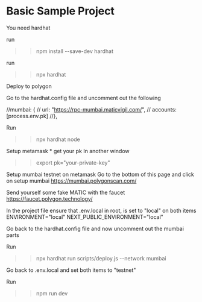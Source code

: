 # Basic Sample Project
You need hardhat

run
>> npm install --save-dev hardhat

run
>> npx hardhat


Deploy to polygon

Go to the hardhat.config file and uncomment out the following

//mumbai: {
//   url: "https://rpc-mumbai.maticvigil.com/",
// accounts: [process.env.pk]
//},

Run
>> npx hardhat node


Setup metamask * get your pk
In another window
>> export pk="your-private-key"

Setup mumbai testnet on metamask
Go to the bottom of this page and click on setup mumbai
https://mumbai.polygonscan.com/

Send yourself some fake MATIC with the faucet
https://faucet.polygon.technology/

In the project file ensure that .env.local in root, is set to "local" on both items
ENVIRONMENT="local"
NEXT_PUBLIC_ENVIRONMENT="local"

Go back to the hardhat.config file and now uncomment out the mumbai parts

Run
>> npx hardhat run scripts/deploy.js --network mumbai

Go back to .env.local and set both items to "testnet"

Run
>>npm run dev
